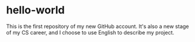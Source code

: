 # hello-world
This is the first repository of my new GitHub account. It's also a new stage of my CS career, and I choose to use English to describe my project. 
